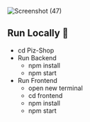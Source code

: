 
![Screenshot (47)](https://user-images.githubusercontent.com/99719238/233854631-237cabd0-414f-47b5-98bb-e6aa23ea5611.png)




## Run Locally 🚀
- cd Piz-Shop
- Run Backend
  - npm install
  - npm start
- Run Frontend
  - open new terminal
  - cd frontend
  - npm install
  - npm start



